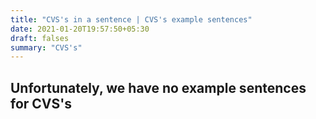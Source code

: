 ```yaml
---
title: "CVS's in a sentence | CVS's example sentences"
date: 2021-01-20T19:57:50+05:30
draft: falses
summary: "CVS's"
---
```

## Unfortunately, we have no example sentences for CVS's                 
